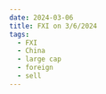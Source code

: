 ```yaml
---
date: 2024-03-06
title: FXI on 3/6/2024
tags: 
  - FXI
  - China
  - large cap
  - foreign
  - sell
---
```

<div class="post">
<snapshot-grid 
    :reports="['2024/03/05/CTA/FXI', '2024/03/06/CTA/FXI', '2024/03/06/MTP/FXI']"
    chart="2024/03/06/Chart/FXI"
/>
<p>

</p>
<p>

</p>
</div>